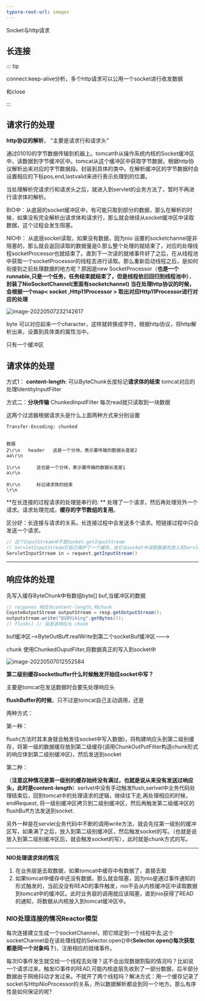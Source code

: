 ```yaml
---
typora-root-url: images
---
```


Socket与http请求

## 长连接

::: tip

connect:keep-alive分析，多个http请求可以公用一个socket进行收发数据

和close

:::

## 请求行的处理

**http协议的解析**， "主要是请求行和请求头"

通过01010的字节数据传输到机器上。tomcat中从操作系统内核的Socket缓冲区中，读数据到字节缓冲区中。tomcat从这个缓冲区中获取字节数据，根据http协议解析出来对应的字节数据段。封装到具体的类中。在解析缓冲区的字节数据时会设置相应的下标pos,end,lastvalid来进行表示处理到的位置。

当处理解析完请求行和请求头之后，就进入到servlet的业务方法了，暂时不再进行请求体的解析。

BIO中：从底层的socket缓冲区中，有可能只取到部分的数据，那么在解析的时候，如果没有完全解析出请求体和请求行，那么就会继续从socket缓冲区中读取数据，这个过程会发生阻塞。

NIO中： 从底层socket读取，如果没有数据，因为nio 设置的socketchannel是非阻塞的，那么就会返回读取的数据量是0.那么整个处理的就结束了，对应的处理线程socketProcessor也就结束了。直到下一次读的就绪事件好了之后，在从线程池中获取一个socketProcessor的线程去进行读取。那么重新启动线程之后，是如何衔接到之前处理数据的地方呢？原因是new SocketProcessor（**也是一个runnable,只是一个任务，任务结束就结束了，但是线程依旧回归到线程池中）**，**封装了NioSocketChannel(里面有socketchannel) 当在处理http协议的时候，会根据一个map< socket ,Http11Processor > 取出对应Http11Processor进行对应的处理**

 ![image-20220507232142617](/image-20220507232142617.png)



byte 可以对应起来一个character，这样就转换成字符，根据http协议，将http解析出来，设置到具体类的属性当中。

只有一个缓冲区



## 请求体的处理

方式1： **content-length**:   可以ByteChunk长度标记**请求体的结束** tomcat对应的处理IdentityInputFilter

方式二：**分块传输** ChunkedInputFilter 每次read就只读取到一块数据

这两个过滤器根据请求头是什么上面两种方式来分别设置

```
Transfer-Encoding: chunked


数据
2\r\n   header   这是一个分块，表示要传输的数据长度是2   
aa\r\n

1\r\n      这也是一个分块，表示要传输的数据长度是1
a\r\n

0\r\n      标记请求体的结束
\r\n
```

**在长连接的过程请求的处理是串行的: ** 处理了一个请求，然后再处理另外一个请求。请求处理完成，**缓存的字节数组的复用**。

区分好：长连接与请求的关系。长连接过程中会发送多个请求。短链接过程中只会发送一个请求。

```java
// 这个InputStream并不是Socket.getInputStream
// ServletInputStream它自己维护了一个缓存，由它从socket中读取数据先放入到ServletInputStream中维护的缓冲区中
ServletInputStream in = request.getInputStream()
```

-----------

## 响应体的处理

先写入缓存ByteChunk中有数组byte[] buf,当缓冲区的数据

```java
// respones 相应头content-length,和chunk
CoyoteOutputStream outputStream = resp.getOutputStream();
outputstream.write("Q10Viking".getBytes());
// flush() // 会发送响应头 chunk
```

buf缓冲区-->ByteOutBuff.realWrite到第二个socketBuf缓冲区--->

chunk 使用ChunkedOuputFilter,将数据真正的写入到socket中

![image-20220507012552584](/image-20220507012552584.png)

**第二级别缓存socketbuffer什么时候触发开始往socket中写？**

主要是tomcat在发送数据时会要先处理响应头

**flushBuffer的时候**，只不过是tomcat自己主动调用，还是

两种方式：

第一种：

flush(方法时其本身就会触发往socket中写入数据)，将构建响应头到第二级别缓存，将第一级的数据缓存放到第二级缓存(调用ChunkOutPutFilter构造chunk形式的响应体到第二级别缓冲区)，然后发送到socket



第二种：



（**注意这种情况是第一级别的缓存始终没有满过，也就是说从来没有发送过响应头，此时是content-length**）serlvet中没有手动触发flush,serlvet中业务代码处理结束后，回到tomcat中的处理请求的逻辑，继续往下走,再处理相应的时候，endRequest, 将一级别缓冲区拷贝到二级别缓冲区，然后再触发第二级缓冲区的flushBuff方法发送到socket.



另外一种是在servlet业务代码中不断的调用write方法，就会先往第一级别的缓冲区写，如果满了之后，放入到第二级别缓冲区，然后触发socket的写。（也就是说放入到第二级别缓冲区后，就会触发socket的写），此时就是chunk方式的写。



----------

**NIO处理请求体的情况**

1. 在业务层是去取数据，如果tomcat中缓存中有数据了，直接去取
2. 如果tomcat中缓存中还没有数据，那么就会阻塞，因为nio是通过事件通知的形式触发的，当前没没有READ的事件触发，nio不会从内核缓冲区中读取数据到tomcat中的缓冲区。此时业务层的调用就应该阻塞，直到nio获得了READ的通知，将数据从内核放入到tomcat缓冲区中。

### NIO处理连接的情况Reactor模型

每次连接建立生成一个socketChannel，把它绑定到一个线程中去,这个socketChannel会在该处理线程的Selector.open()中(**Selector.open()每次获取都是同一个对象吗？**)，注册相应的就绪事件。

每次IO事件发生就交给一个线程去处理？这不会出现数据割裂的情况吗？比如说一个请求过来，触发IO事件的READ,可能内核底层先收到了一部分数据，后半部分数据由于网络抖动才发过来。不就开了两个线程吗？解决方式：用一个缓存记录了socket与HttpNioProcessor的关系，所以数据解析都会到同一个地方。那么有序性是如何保证的呢?
